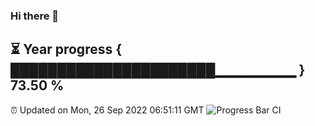### Hi there 👋
⏳ Year progress { ██████████████████████▁▁▁▁▁▁▁▁ } 73.50 %
---
⏰ Updated on Mon, 26 Sep 2022 06:51:11 GMT
![Progress Bar CI](https://github.com/liununu/liununu/workflows/Progress%20Bar%20CI/badge.svg)
